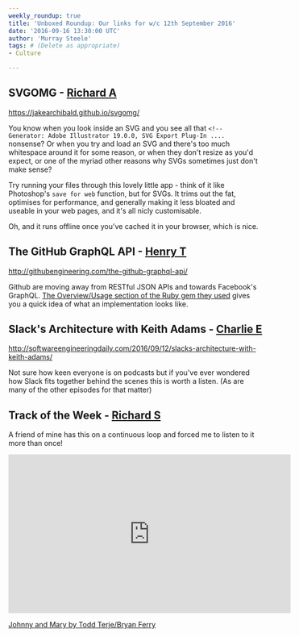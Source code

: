```yaml
---
weekly_roundup: true
title: 'Unboxed Roundup: Our links for w/c 12th September 2016'
date: '2016-09-16 13:30:00 UTC'
author: 'Murray Steele'
tags: # (Delete as appropriate)
- Culture

---
```


## SVGOMG - [Richard A](/people#richard-archer)

https://jakearchibald.github.io/svgomg/

You know when you look inside an SVG and you see all that `<!-- Generator: Adobe Illustrator 19.0.0, SVG Export Plug-In ....` nonsense? Or when you try and load an SVG and there's too much whitespace around it for some reason, or when they don't resize as you'd expect, or one of the myriad other reasons why SVGs sometimes just don't make sense?

Try running your files through this lovely little app - think of it like Photoshop's `save for web` function, but for SVGs. It trims out the fat, optimises for performance, and generally making it less bloated and useable in your web pages, and it's all nicly customisable.

Oh, and it runs offline once you've cached it in your browser, which is nice.

## The GitHub GraphQL API - [Henry T](/people#henry-turner)

http://githubengineering.com/the-github-graphql-api/

Github are moving away from RESTful JSON APIs and towards Facebook's GraphQL. [The Overview/Usage section of the Ruby gem they used](https://github.com/rmosolgo/graphql-ruby#overview) gives you a quick idea of what an implementation looks like.

## Slack's Architecture with Keith Adams - [Charlie E](/people#charlie-egan)

http://softwareengineeringdaily.com/2016/09/12/slacks-architecture-with-keith-adams/

Not sure how keen everyone is on podcasts but if you've ever wondered how Slack fits together behind the scenes this is worth a listen. (As are many of the other episodes for that matter)

## Track of the Week - [Richard S](/people#richard-stobart)

A friend of mine has this on a continuous loop and forced me to listen to it more than once!

<iframe width="560" height="315" src="https://www.youtube.com/embed/ibuSxgL83dE" frameborder="0" allowfullscreen></iframe>

[Johnny and Mary by Todd Terje/Bryan Ferry](https://www.youtube.com/watch?v=ibuSxgL83dE)
